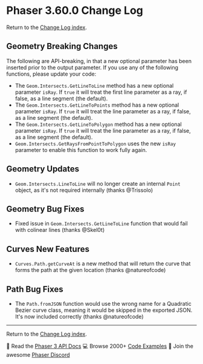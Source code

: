 # Phaser 3.60.0 Change Log

Return to the [Change Log index](CHANGELOG-v3.60.md).

## Geometry Breaking Changes

The following are API-breaking, in that a new optional parameter has been inserted prior to the output parameter. If you use any of the following functions, please update your code:

* The `Geom.Intersects.GetLineToLine` method has a new optional parameter `isRay`. If `true` it will treat the first line parameter as a ray, if false, as a line segment (the default).
* The `Geom.Intersects.GetLineToPoints` method has a new optional parameter `isRay`. If `true` it will treat the line parameter as a ray, if false, as a line segment (the default).
* The `Geom.Intersects.GetLineToPolygon` method has a new optional parameter `isRay`. If `true` it will treat the line parameter as a ray, if false, as a line segment (the default).
* `Geom.Intersects.GetRaysFromPointToPolygon` uses the new `isRay` parameter to enable this function to work fully again.

## Geometry Updates

* `Geom.Intersects.LineToLine` will no longer create an internal `Point` object, as it's not required internally (thanks @Trissolo)

## Geometry Bug Fixes

* Fixed issue in `Geom.Intersects.GetLineToLine` function that would fail with colinear lines (thanks @Skel0t)

## Curves New Features

* `Curves.Path.getCurveAt` is a new method that will return the curve that forms the path at the given location (thanks @natureofcode)

## Path Bug Fixes

* The `Path.fromJSON` function would use the wrong name for a Quadratic Bezier curve class, meaning it would be skipped in the exported JSON. It's now included correctly (thanks @natureofcode)

---------------------------------------

Return to the [Change Log index](CHANGELOG-v3.60.md).

📖 Read the [Phaser 3 API Docs](https://newdocs.phaser.io/) 💻 Browse 2000+ [Code Examples](https://labs.phaser.io) 🤝 Join the awesome [Phaser Discord](https://discord.gg/phaser)
